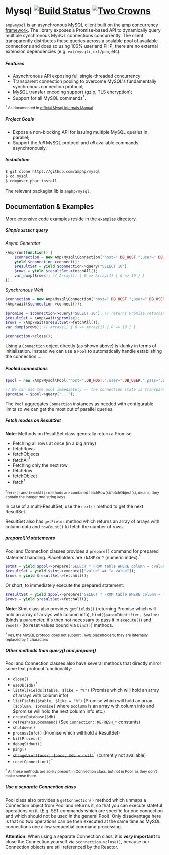 Mysql [![Build Status](https://travis-ci.org/amphp/mysql.svg?branch=master)](https://travis-ci.org/amphp/mysql) [![Two Crowns](https://img.shields.io/badge/chat-Two%20Crowns-blue.svg)](https://dev.kelunik.com)
=====

`amp\mysql` is an asynchronous MySQL client built on the [amp concurrency framework][1]. The library exposes a Promise-based API to dynamically query multiple synchronous MySQL connections concurrently. The client transparently distributes these queries across a scalable pool of available connections and does so using 100% userland PHP; there are no external extension dependencies (e.g. `ext/mysqli`, `ext/pdo`, etc).

##### Features

 - Asynchronous API exposing full single-threaded concurrency;
 - Transparent connection pooling to overcome MySQL's fundamentally synchronous connection protocol;
 - MySQL transfer encoding support (gzip, TLS encryption);
 - Support for all MySQL commands<sup>†</sup>.

<small><sup>†</sup> As documented in [official Mysql Internals Manual][2]</small>

##### Project Goals

* Expose a non-blocking API for issuing multiple MySQL queries in parallel;
* Support the *full* MySQL protocol and *all* available commands asynchronously.

##### Installation

```bash
$ git clone https://github.com/amphp/mysql
$ cd mysql
$ composer.phar install
```

The relevant packagist lib is `amphp/mysql`.


Documentation & Examples
------------------------

More extensive code examples reside in the [`examples`](examples) directory.

##### Simple `SELECT` query

*Async Generator*

```php
\Amp\run(function() {
    $connection = new Amp\Mysql\Connection("host=".DB_HOST.";user=".DB_USER.";pass=".DB_PASS);
    yield $connection->connect();
    $resultSet = yield $connection->query("SELECT 10");
    $rows = yield $resultSet->fetchAll();
    var_dump($rows); // Array(1) { 0 => Array(1) { 0 => 10 } }
});
```

*Synchronous Wait*

```php
$connection = new Amp\Mysql\Connection("host=".DB_HOST.";user=".DB_USER.";pass=".DB_PASS);
\Amp\wait($connection->connect());

$promise = $connection->query("SELECT 10"); // returns Promise returning ResultSet
$resultSet = \Amp\wait($promise);
$rows = \Amp\wait($resultSet->fetchAll());
var_dump($rows); // Array(1) { 0 => Array(1) { 0 => 10 } }

$connection->close();
```

Using a `Connection` object directly (as shown above) is klunky in terms of initialization. Instead we can use a `Pool` to automatically handle establishing the connection ...

##### Pooled connections

```php
$pool = new \Amp\Mysql\Pool("host=".DB_HOST.";user=".DB_USER.";pass=".DB_PASS);

// We can use the pool immediately -- the connection state is transparent
$promise = $pool->query("...");
```

The `Pool` aggregates `Connection` instances as needed with configurable limits so we can get the most out of parallel queries.

##### Fetch modes on ResultSet

**Note**: Methods on ResultSet class generally return a Promise

 - Fetching all rows at once (in a big array)
  - fetchRows
  - fetchObjects
  - fetchAll<sup>†</sup>
 - Fetching only the next row
  - fetchRow
  - fetchObject
  - fetch<sup>†</sup>

<small><sup>†</sup>`fetch()` and `fetchAll()` methods are combined fetchRow(s)/fetchObject(s), means, they contain the integer _and_ string keys</small>

In case of a multi-ResultSet, use the `next()` method to get the next ResultSet.

ResultSet also has `getFields` method which returns an array of arrays with column data and `rowCount()` to fetch the number of rows.

##### prepare()'d statements

Pool and Connection classes provides a `prepare()` command for prepared statement handling. Placeholders are `:NAME` or `?` (numeric index).<sup>†</sup>

```php
$stmt = yield $pool->prepare("SELECT * FROM table WHERE column = :value");
$resultSet = yield $stmt->execute(["value" => "a value"]);
$rows = yield $resultSet->fetchAll();
```
Or short, to immediately execute the prepared statement:
```php
$resultSet = yield $pool->prepare("SELECT * FROM table WHERE column = ?", ["a value"]);
$rows = yield $resultSet->fetchAll();
```

**Note**: Stmt class also provides `getFields()` (returning Promise which will hold an array of arrays with column info), `bind($paramIdentifier, $value)` (binds a parameter, it's then not necessary to pass it in `execute()`) and `reset()` (to reset values bound via `bind()`) methods.

<small><sup>†</sup> yes, the MySQL protocol does not support `:NAME` placeholders; they are internally replaced by `?` characters</small>

##### Other methods than query() and prepare()

Pool and Connection classes also have several methods that directly mirror some text protocol functionality:

 - `close()`
 - `useDb($db)`<sup>†</sup>
 - `listAllFields($table, $like = "%")` (Promise which will hold an array of arrays with column info)
 - `listFields($table, $like = "%")` (Promise which will hold an array `[$column, $promise]` where `$column` is an array with column info and $promise will hold the next column info etc.)
 - `createDatabase($db)`
 - `refresh($subcommand)` (See `Connection::REFRESH_*` constants)
 - `shutdown()`
 - `processInfo()` (Promise which will hold a ResultSet)
 - `killProcess()`
 - `debugStdout()`
 - `ping()`
 - ~~`changeUser($user, $pass, $db = null)`~~<sup>†</sup> (currently not available)
 - `resetConnection()`<sup>†</sup>

<small><sup>†</sup> All these methods are solely present in Connection class, but not in Pool, as they don't make sense there.</small>

##### Use a separate Connection class

Pool class also provides a `getConnection()` method which unmaps a Connection object from Pool and returns it, so that you can execute stateful operations on it. (E.g. SET commands which are specific for one connection and which should not be used in the general Pool). Only disadvantage here is that no two operations can be then executed at the same time as MySQL connections one allow sequential command processing.

**Attention**: When using a separate Connection class, it is ***very* important** to close the Connection yourself via `$connection->close()`, because our Connection objects are still referenced by the Reactor.


  [1]: https://github.com/amphp/amp
  [2]: https://dev.mysql.com/doc/internals/en/client-server-protocol.html
